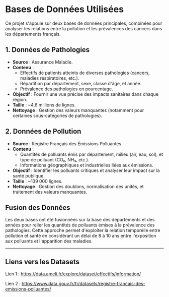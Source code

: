 # Bases de Données Utilisées

Ce projet s'appuie sur deux bases de données principales, combinées pour analyser les relations entre la pollution et les prévalences des cancers dans les départements français.

## 1. **Données de Pathologies**
- **Source** : Assurance Maladie.
- **Contenu** :
  - Effectifs de patients atteints de diverses pathologies (cancers, maladies respiratoires, etc.).
  - Répartition par département, sexe, classe d'âge, et année.
  - Prévalence des pathologies en pourcentage.
- **Objectif** : Fournir une vue précise des impacts sanitaires dans chaque région.
- **Taille** : ~4,6 millions de lignes.
- **Nettoyage** : Gestion des valeurs manquantes (notamment pour certaines sous-catégories de pathologies).

## 2. **Données de Pollution**
- **Source** : Registre Français des Émissions Polluantes.
- **Contenu** :
  - Quantités de polluants émis par département, milieu (air, eau, sol), et type de polluant (CO₂, NH₃, etc.).
  - Informations géographiques et industrielles liées aux émissions.
- **Objectif** : Identifier les polluants critiques et analyser leur impact sur la santé publique.
- **Taille** : ~139 000 lignes.
- **Nettoyage** : Gestion des doublons, normalisation des unités, et traitement des valeurs manquantes.

## Fusion des Données
Les deux bases ont été fusionnées sur la base des départements et des années pour relier les quantités de polluants émises à la prévalence des pathologies. Cette approche permet d'exploiter la relation temporelle entre pollution et santé en considérant un délai de 8 à 10 ans entre l'exposition aux polluants et l'apparition des maladies.

---
## Liens vers les Datasets
Lien 1 :  https://data.ameli.fr/explore/dataset/effectifs/information/  

Lien 2 :  https://www.data.gouv.fr/fr/datasets/registre-francais-des-emissions-polluantes/

